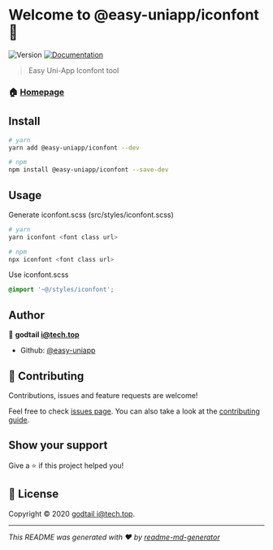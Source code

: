 # Welcome to @easy-uniapp/iconfont 👋

![Version](https://img.shields.io/badge/version-1.0.0-blue.svg?cacheSeconds=2592000)
[![Documentation](https://img.shields.io/badge/documentation-yes-brightgreen.svg)](https://github.com/easy-uniapp/iconfont#readme)

> Easy Uni-App Iconfont tool

### 🏠 [Homepage](https://github.com/easy-uniapp/iconfont#readme)

## Install

```sh
# yarn
yarn add @easy-uniapp/iconfont --dev

# npm
npm install @easy-uniapp/iconfont --save-dev
```

## Usage

Generate iconfont.scss (src/styles/iconfont.scss)

```sh
# yarn
yarn iconfont <font class url>

# npm
npx iconfont <font class url>
```

Use iconfont.scss

```scss
@import '~@/styles/iconfont';
```

## Author

👤 **godtail <i@tech.top>**

- Github: [@easy-uniapp](https://github.com/easy-uniapp)

## 🤝 Contributing

Contributions, issues and feature requests are welcome!

Feel free to check [issues page](https://github.com/easy-uniapp/iconfont/issues). You can also take a look at the [contributing guide](https://github.com/easy-uniapp/iconfont/blob/master/CONTRIBUTING.md).

## Show your support

Give a ⭐️ if this project helped you!

## 📝 License

Copyright © 2020 [godtail <i@tech.top>](https://github.com/easy-uniapp).

---

_This README was generated with ❤️ by [readme-md-generator](https://github.com/kefranabg/readme-md-generator)_
